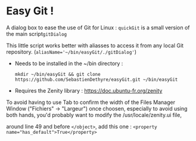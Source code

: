 # Easy Git !
A dialog box to ease the use of Git for Linux : ```quickGit``` is a small version of the main script```gitDialog```

This little script works better with aliasses to access it from any local Git repository. (```aliasName='~/bin/easyGit/./gitDialog'```)
  - Needs to be installed in the ~/bin directory :

    ```mkdir ~/bin/easyGit && git clone https://github.com/SebastienDethyre/easyGit.git ~/bin/easyGit```
  - Requires the Zenity library : https://doc.ubuntu-fr.org/zenity

To avoid having to use Tab to confirm the width of the Files Manager Window ("Fichiers" -> "Largeur") once choosen,
especially to avoid using both hands, you'd probably want to modify the /usr/locale/zenity.ui file, 

around line 49 and before ```</object>```, add this one :
    ```<property name="has_default">True</property>```

